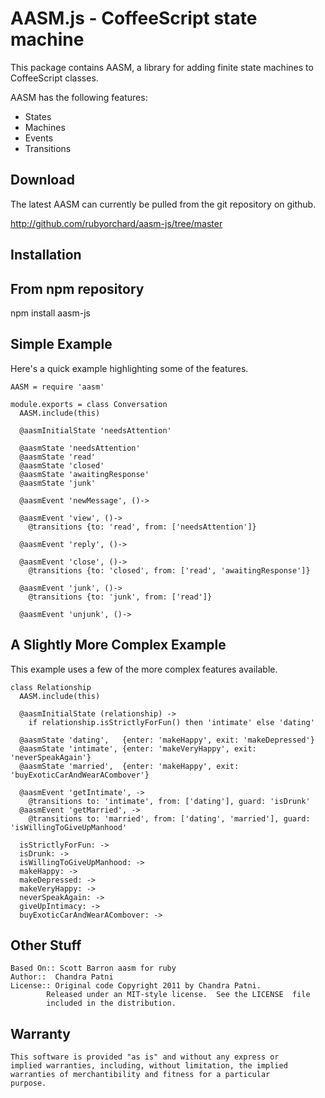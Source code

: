 AASM.js - CoffeeScript state machine
========

This package contains AASM, a library for adding finite state machines to CoffeeScript classes.

AASM has the following features:

 * States
 * Machines
 * Events
 * Transitions

Download
--------

The latest AASM can currently be pulled from the git repository on github.

  http://github.com/rubyorchard/aasm-js/tree/master


Installation
--------

From npm repository
--------

   npm install aasm-js

Simple Example
--------

Here's a quick example highlighting some of the features.

    AASM = require 'aasm'

    module.exports = class Conversation
      AASM.include(this)

      @aasmInitialState 'needsAttention'

      @aasmState 'needsAttention'
      @aasmState 'read'
      @aasmState 'closed'
      @aasmState 'awaitingResponse'
      @aasmState 'junk'

      @aasmEvent 'newMessage', ()->

      @aasmEvent 'view', ()->
        @transitions {to: 'read', from: ['needsAttention']}

      @aasmEvent 'reply', ()->

      @aasmEvent 'close', ()->
        @transitions {to: 'closed', from: ['read', 'awaitingResponse']}

      @aasmEvent 'junk', ()->
        @transitions {to: 'junk', from: ['read']}

      @aasmEvent 'unjunk', ()->


A Slightly More Complex Example
--------

This example uses a few of the more complex features available.

    class Relationship
      AASM.include(this)

      @aasmInitialState (relationship) ->
        if relationship.isStrictlyForFun() then 'intimate' else 'dating'

      @aasmState 'dating',   {enter: 'makeHappy', exit: 'makeDepressed'}
      @aasmState 'intimate', {enter: 'makeVeryHappy', exit: 'neverSpeakAgain'}
      @aasmState 'married',  {enter: 'makeHappy', exit: 'buyExoticCarAndWearACombover'}

      @aasmEvent 'getIntimate', ->
        @transitions to: 'intimate', from: ['dating'], guard: 'isDrunk'
      @aasmEvent 'getMarried', ->
        @transitions to: 'married', from: ['dating', 'married'], guard: 'isWillingToGiveUpManhood'

      isStrictlyForFun: ->
      isDrunk: ->
      isWillingToGiveUpManhood: ->
      makeHappy: ->
      makeDepressed: ->
      makeVeryHappy: ->
      neverSpeakAgain: ->
      giveUpIntimacy: ->
      buyExoticCarAndWearACombover: ->

Other Stuff
--------

    Based On:: Scott Barron aasm for ruby
    Author::  Chandra Patni
    License:: Original code Copyright 2011 by Chandra Patni.
            Released under an MIT-style license.  See the LICENSE  file
            included in the distribution.

Warranty
--------

    This software is provided "as is" and without any express or
    implied warranties, including, without limitation, the implied
    warranties of merchantibility and fitness for a particular
    purpose.